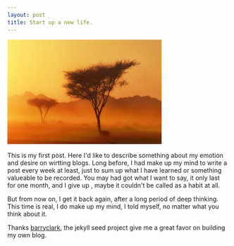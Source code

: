 ```yaml
---
layout: post
title: Start up a new life.
---
```


![enjoy every day!](/images/2014_08/a_good_day.jpg)

This is my first post. 
Here I'd like to describe something about my emotion and desire on wirtting blogs.
Long before, I had make up my mind to write a post every week at least, just to sum up what I have learned or something valueable to be recorded.
You may had got what I want to say, it only last for one month, and I give up , maybe it couldn't be called as a habit at all.

But from now on, I get it back again, after a long period of deep thinking. This time is real, I do make up my mind, I told myself, no matter what you think about it.

Thanks [barryclark](https://github.com/barryclark/jekyll-now), the jekyll seed project give me a great favor on building my own blog.
